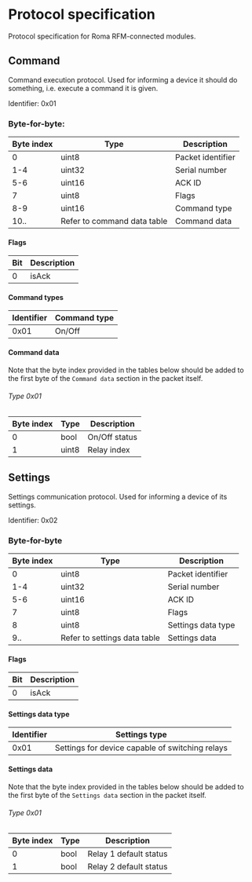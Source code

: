 # Protocol specification
Protocol specification for Roma RFM-connected modules.

## Command
Command execution protocol.
Used for informing a device it should do something, i.e. execute a command it is given.

Identifier: 0x01

### Byte-for-byte:

| Byte index | Type                        | Description       |
|------------|-----------------------------|-------------------|
| 0          | uint8                       | Packet identifier |
| 1-4        | uint32                      | Serial number     |
| 5-6        | uint16                      | ACK ID            |
| 7          | uint8                       | Flags             |
| 8-9        | uint16                      | Command type      |
| 10..       | Refer to command data table | Command data      | 

#### Flags

| Bit | Description |
|-----|-------------|
| 0   | isAck       |

#### Command types

| Identifier | Command type |
|------------|--------------|
| 0x01       | On/Off       |

#### Command data
Note that the byte index provided in the tables below should be added to the first byte of the `Command data` section in the packet itself.

###### Type 0x01

| Byte index | Type  | Description   |
|------------|-------|---------------|
| 0          | bool  | On/Off status |
| 1          | uint8 | Relay index   |

## Settings
Settings communication protocol. Used for informing a device of its settings.

Identifier: 0x02

### Byte-for-byte
| Byte index | Type                         | Description        |
|------------|------------------------------|--------------------|
| 0          | uint8                        | Packet identifier  |
| 1-4        | uint32                       | Serial number      |
| 5-6        | uint16                       | ACK ID             |
| 7          | uint8                        | Flags              |
| 8          | uint8                        | Settings data type |
| 9..        | Refer to settings data table | Settings data      |

#### Flags

| Bit | Description |
|-----|-------------|
| 0   | isAck       |

#### Settings data type

| Identifier | Settings type                                       |
|------------|-----------------------------------------------------|
| 0x01       | Settings for device capable of switching relays     |

#### Settings data
Note that the byte index provided in the tables below should be added to the first byte of the `Settings data` section in the packet itself.

###### Type 0x01

| Byte index | Type | Description            |
|------------|------|------------------------|
| 0          | bool | Relay 1 default status |
| 1          | bool | Relay 2 default status |

